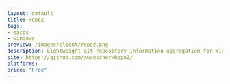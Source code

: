 ```yaml
---
layout: default
title: RepoZ
tags:
- macos
- windows
preview: /images/client/repoz.png
description: Lightweight git repository information aggregation for Windows and macOS with Windows Explorer- & CLI-enhancements
site: https://github.com/awaescher/RepoZ/
platforms:
price: "Free"
---
```

